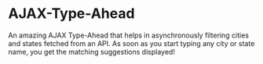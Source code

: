 # AJAX-Type-Ahead
An amazing AJAX Type-Ahead that helps in asynchronously filtering cities and states fetched from an API. As soon as you start typing any city or state name, you get the matching suggestions displayed!
